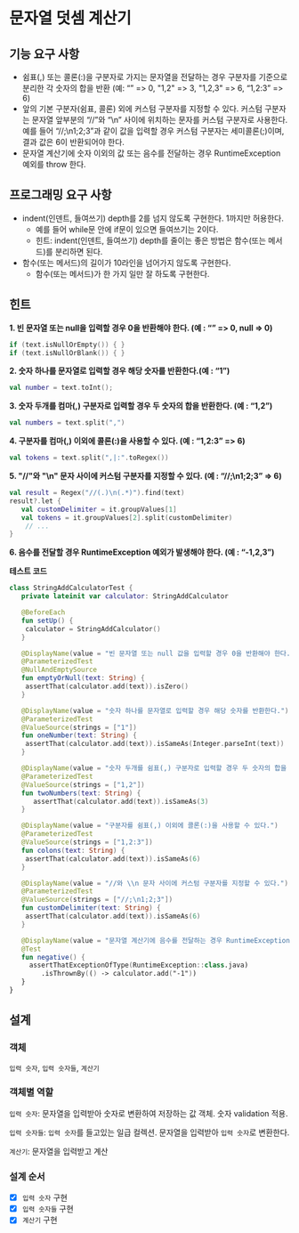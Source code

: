 # 문자열 덧셈 계산기

## 기능 요구 사항
- 쉼표(,) 또는 콜론(:)을 구분자로 가지는 문자열을 전달하는 경우 구분자를 기준으로 분리한 각 숫자의 합을 반환 (예: “” => 0, "1,2" => 3, "1,2,3" => 6, “1,2:3” => 6)
- 앞의 기본 구분자(쉼표, 콜론) 외에 커스텀 구분자를 지정할 수 있다. 커스텀 구분자는 문자열 앞부분의 “//”와 “\n” 사이에 위치하는 문자를 커스텀 구분자로 사용한다. 예를 들어 “//;\n1;2;3”과 같이 값을 입력할 경우 커스텀 구분자는 세미콜론(;)이며, 결과 값은 6이 반환되어야 한다.
- 문자열 계산기에 숫자 이외의 값 또는 음수를 전달하는 경우 RuntimeException 예외를 throw 한다.

## 프로그래밍 요구 사항
- indent(인덴트, 들여쓰기) depth를 2를 넘지 않도록 구현한다. 1까지만 허용한다.
  - 예를 들어 while문 안에 if문이 있으면 들여쓰기는 2이다.
  - 힌트: indent(인덴트, 들여쓰기) depth를 줄이는 좋은 방법은 함수(또는 메서드)를 분리하면 된다.
- 함수(또는 메서드)의 길이가 10라인을 넘어가지 않도록 구현한다.
  - 함수(또는 메서드)가 한 가지 일만 잘 하도록 구현한다.

## 힌트
**1. 빈 문자열 또는 null을 입력할 경우 0을 반환해야 한다. (예 : “” => 0, null => 0)**
```kotlin
if (text.isNullOrEmpty()) { }
if (text.isNullOrBlank()) { }
```

**2. 숫자 하나를 문자열로 입력할 경우 해당 숫자를 반환한다.(예 : “1”)**
```kotlin
val number = text.toInt();
```
**3. 숫자 두개를 컴마(,) 구분자로 입력할 경우 두 숫자의 합을 반환한다. (예 : “1,2”)**
```kotlin
val numbers = text.split(",")
```
**4. 구분자를 컴마(,) 이외에 콜론(:)을 사용할 수 있다. (예 : “1,2:3” => 6)**
```kotlin
val tokens = text.split(",|:".toRegex())
```
**5. "//"와 "\n" 문자 사이에 커스텀 구분자를 지정할 수 있다. (예 : “//;\n1;2;3” => 6)**
```kotlin
val result = Regex("//(.)\n(.*)").find(text)
result?.let {
   val customDelimiter = it.groupValues[1]
   val tokens = it.groupValues[2].split(customDelimiter)
    // ...
}
```
   
**6. 음수를 전달할 경우 RuntimeException 예외가 발생해야 한다. (예 : “-1,2,3”)**


**테스트 코드**
```kotlin
class StringAddCalculatorTest {
   private lateinit var calculator: StringAddCalculator

   @BeforeEach
   fun setUp() {
    calculator = StringAddCalculator()
   }

   @DisplayName(value = "빈 문자열 또는 null 값을 입력할 경우 0을 반환해야 한다.")
   @ParameterizedTest
   @NullAndEmptySource
   fun emptyOrNull(text: String) {
    assertThat(calculator.add(text)).isZero()
   }

   @DisplayName(value = "숫자 하나를 문자열로 입력할 경우 해당 숫자를 반환한다.")
   @ParameterizedTest
   @ValueSource(strings = ["1"])
   fun oneNumber(text: String) {
    assertThat(calculator.add(text)).isSameAs(Integer.parseInt(text))
   }

   @DisplayName(value = "숫자 두개를 쉼표(,) 구분자로 입력할 경우 두 숫자의 합을 반환한다.")
   @ParameterizedTest
   @ValueSource(strings = ["1,2"])
   fun twoNumbers(text: String) {
      assertThat(calculator.add(text)).isSameAs(3)
   }

   @DisplayName(value = "구분자를 쉼표(,) 이외에 콜론(:)을 사용할 수 있다.")
   @ParameterizedTest
   @ValueSource(strings = ["1,2:3"])
   fun colons(text: String) {
    assertThat(calculator.add(text)).isSameAs(6)
   }

   @DisplayName(value = "//와 \\n 문자 사이에 커스텀 구분자를 지정할 수 있다.")
   @ParameterizedTest
   @ValueSource(strings = ["//;\n1;2;3"])
   fun customDelimiter(text: String) {
    assertThat(calculator.add(text)).isSameAs(6)
   }

   @DisplayName(value = "문자열 계산기에 음수를 전달하는 경우 RuntimeException 예외 처리를 한다.")
   @Test
   fun negative() {
     assertThatExceptionOfType(RuntimeException::class.java)
        .isThrownBy(() -> calculator.add("-1"))
   }
}
```
   

## 설계
### 객체
`입력 숫자`, `입력 숫자들`, `계산기`

### 객체별 역할
`입력 숫자`: 문자열을 입력받아 숫자로 변환하여 저장하는 값 객체. 숫자 validation 적용.

`입력 숫자들`: `입력 숫자`를 들고있는 일급 컬렉션. 문자열을 입력받아 `입력 숫자`로 변환한다.

`계산기`: 문자열을 입력받고 계산

### 설계 순서
- [x] `입력 숫자` 구현
- [x] `입력 숫자들` 구현
- [x] `계산기` 구현